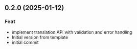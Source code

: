 ## 0.2.0 (2025-01-12)

### Feat

- implement translation API with validation and error handling
- Initial version from template
- initial commit
